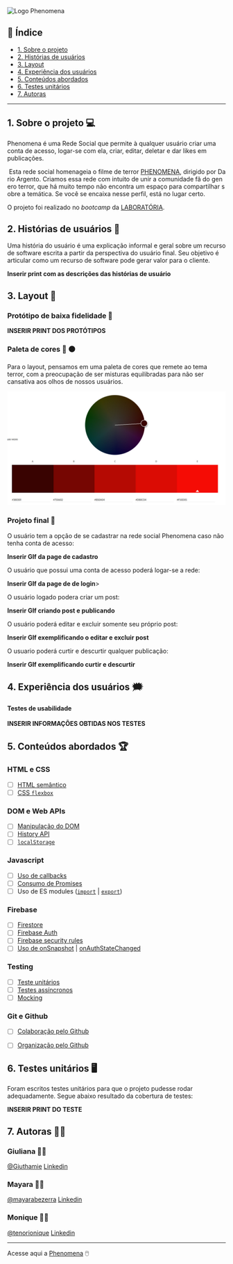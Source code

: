 <img src="logo.jpeg" alt="Logo Phenomena"> 

## :round_pushpin: Índice

* [1. Sobre o projeto](#1-sobre-o-projeto)
* [2. Histórias de usuários](#3-histórias-de-usuários)
* [3. Layout](#4-layout)
* [4. Experiência dos usuários](#5-experiência-dos-usuários)
* [5. Conteúdos abordados](#6-conteúdos-abordados)
* [6. Testes unitários](#7-testes-unitários)
* [7. Autoras](#8-autoras)

---

## 1. Sobre o projeto  :computer:

Phenomena é uma Rede Social que permite à qualquer usuário criar uma conta de acesso, logar-se com ela, criar, editar, deletar e dar likes em publicações.

 Esta rede social homenageia o filme de terror [PHENOMENA](https://www.imdb.com/title/tt0087909/), dirigido por Dario Argento. Criamos essa rede com intuito de unir a comunidade fã do genero terror, que há muito tempo não encontra um espaço para compartilhar sobre a temática. Se você se encaixa nesse perfil, está no lugar certo. 

O projeto foi realizado no  _bootcamp_ da [LABORATÓRIA](https://www.laboratoria.la/br).

## 2. Histórias de usuários :receipt:

Uma história do usuário é uma explicação informal e geral sobre um recurso de software escrita a partir da perspectiva do usuário final. Seu objetivo é articular como um recurso de software pode gerar valor para o cliente.

**Inserir print com as descrições das histórias de usuário**

## 3. Layout :art:

### Protótipo de baixa fidelidade :floppy_disk:

**INSERIR PRINT DOS PROTÓTIPOS**

### Paleta de cores :red_circle: :black_circle:

 Para o layout, pensamos em uma paleta de cores que remete ao tema terror, com a preocupação de ser misturas equilibradas para não ser cansativa aos olhos de nossos usuários.

<img src="paleta.jpeg" alt="Imagem com paleta de cores">

### Projeto final :file_folder:

O usuário tem a opção de se cadastrar na rede social Phenomena caso não tenha conta de acesso:

**Inserir GIf da page de cadastro**


O usuário que possui uma conta de acesso poderá logar-se a rede:

**Inserir GIf da page de de login**>


O usuário logado podera criar um post:

**Inserir GIf criando post e publicando**


O usuário poderá editar e excluir somente seu próprio post:

**Inserir GIf exemplificando o editar e excluir post**

O usuario poderá curtir  e descurtir qualquer publicação:

**Inserir GIf exemplificando curtir e descurtir**

## 4. Experiência dos usuários :right_anger_bubble:

#### Testes de usabilidade

**INSERIR INFORMAÇÕES OBTIDAS NOS TESTES**


## 5. Conteúdos abordados :trophy:

### HTML e CSS

- [ ] [HTML
      semântico](https://developer.mozilla.org/pt-BR/docs/Glossario/Semantica)
- [ ] [CSS `flexbox`](https://css-tricks.com/snippets/css/a-guide-to-flexbox/)

### DOM e Web APIs

- [ ] [Manipulação do
      DOM](https://developer.mozilla.org/pt-BR/docs/DOM/Referencia_do_DOM/Introdu%C3%A7%C3%A3o)
- [ ] [History
      API](https://developer.mozilla.org/pt-BR/docs/Web/API/History_API)
- [ ]
  [`localStorage`](https://developer.mozilla.org/en-US/docs/Web/API/Window/localStorage)

### Javascript

- [ ] [Uso de
      callbacks](https://developer.mozilla.org/pt-BR/docs/Glossario/Callback_function)
- [ ] [Consumo de
      Promises](https://scotch.io/tutorials/javascript-promises-for-dummies#toc-consuming-promises)
- [ ] Uso de ES modules
      ([`import`](https://developer.mozilla.org/en-US/docs/Web/JavaScript/Reference/Statements/import)
      |
      [`export`](https://developer.mozilla.org/en-US/docs/Web/JavaScript/Reference/Statements/export))

### Firebase

- [ ] [Firestore](https://firebase.google.com/docs/firestore)
- [ ] [Firebase Auth](https://firebase.google.com/docs/auth/web/start)
- [ ] [Firebase security rules](https://firebase.google.com/docs/rules)
- [ ] [Uso de
      onSnapshot](https://firebase.google.com/docs/firestore/query-data/listen) |
      [onAuthStateChanged](https://firebase.google.com/docs/auth/web/start#set_an_authentication_state_observer_and_get_user_data)

### Testing

- [ ] [Teste unitários](https://jestjs.io/docs/pt-BR/getting-started)
- [ ] [Testes assíncronos](https://jestjs.io/docs/pt-BR/asynchronous)
- [ ] [Mocking](https://jestjs.io/docs/pt-BR/manual-mocks)

### Git e Github

- [ ] [Colaboração pelo Github](https://docs.github.com/pt/github/setting-up-and-managing-your-github-user-account/managing-access-to-your-personal-repositories/inviting-collaborators-to-a-personal-repository)
- [ ] [Organização pelo Github](https://docs.github.com/en/issues/organizing-your-work-with-project-boards/managing-project-boards/about-project-boards)



## 6. Testes unitários :desktop_computer:

Foram escritos testes unitários para que o projeto pudesse rodar adequadamente.
Segue abaixo resultado da cobertura de testes:

**INSERIR PRINT DO TESTE**


## 7. Autoras :woman_technologist:
### Giuliana :woman_artist:
[@Giuthamie](https://github.com/Giuthamie)  [Linkedin](https://www.linkedin.com/in/giuliana-thami%C3%AA/)

### Mayara :woman_artist:
[@mayarabezerra](https://github.com/mayarabezerra)  [Linkedin](https://www.linkedin.com/in/maybezerra/)

### Monique :woman_artist:
[@tenorionique](https://github.com/tenorionique)  [Linkedin](https://www.linkedin.com/in/monique-doretto/)

---

Acesse aqui a [Phenomena](https://social-network-go-vegan.web.app/) :computer_mouse:
